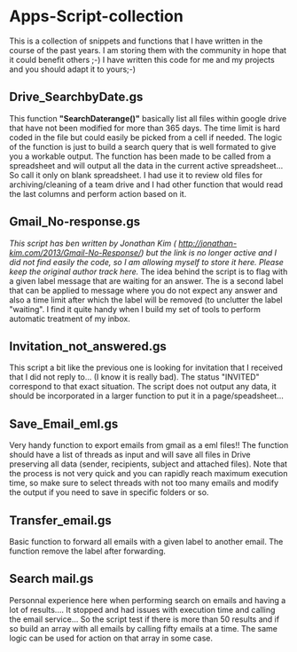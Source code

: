 # Apps-Script-collection

This is a collection of snippets and functions that I have written in the course of the past years. I am storing them with the community in hope that it could benefit others ;-)
I have written this code for me and my projects and you should adapt it to yours;-)

## Drive_SearchbyDate.gs
This function **"SearchDaterange()"** basically list all files within google drive that have not been modified for more than 365 days. The time limit is hard coded in the file but could easily be picked from a cell if needed.
The logic of the function is just to build a search query that is well formated to give you a workable output.
The function has been made to be called from a spreadsheet and will output all the data in the current active spreadsheet... So call it only on blank spreadsheet.
I had use it to review old files for archiving/cleaning of a team drive and I had other function that would read the last columns and perform action based on it.


## Gmail_No-response.gs
*This script has ben written by Jonathan Kim ( http://jonathan-kim.com/2013/Gmail-No-Response/) but the link is no longer active and I did not find easily the code, so I am allowing myself to store it here. Please keep the original author track here.*
The idea behind the script is to flag with a given label message that are waiting for an answer. The is a second label that can be applied to message where you do not expect any answer and also a time limit after which the label will be removed (to unclutter the label "waiting". I find it quite handy when I build my set of tools to perform automatic treatment of my inbox.

## Invitation_not_answered.gs
This script a bit like the previous one is looking for invitation that I received that I did not reply to... (I know it is really bad). The status "INVITED" correspond to that exact situation. The script does not output any data, it should be incorporated in a larger function to put it in a page/speadsheet...

## Save_Email_eml.gs
Very handy function to export emails from gmail as a eml files!!
The function should have a list of threads as input and will save all files in Drive preserving all data (sender, recipients, subject and attached files). Note that the process is not very quick and you can rapidly reach maximum execution time, so make sure to select threads with not too many emails and modify the output if you need to save in specific folders or so.

## Transfer_email.gs
Basic function to forward all emails with a given label to another email. The function remove the label after forwarding.

## Search mail.gs
Personnal experience here when performing search on emails and having a lot of results.... It stopped and had issues with execution time and calling the email service...
So the script test if there is more than 50 results and if so build an array with all emails by calling fifty emails at a time.
The same logic can be used for action on that array in some case.




